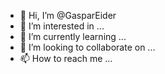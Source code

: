 - 👋 Hi, I’m @GasparEider
- 👀 I’m interested in ...
- 🌱 I’m currently learning ...
- 💞️ I’m looking to collaborate on ...
- 📫 How to reach me ...

<!---
GasparEider/GasparEider is a ✨ special ✨ repository because its `README.md` (this file) appears on your GitHub profile.
You can click the Preview link to take a look at your changes.
--->
